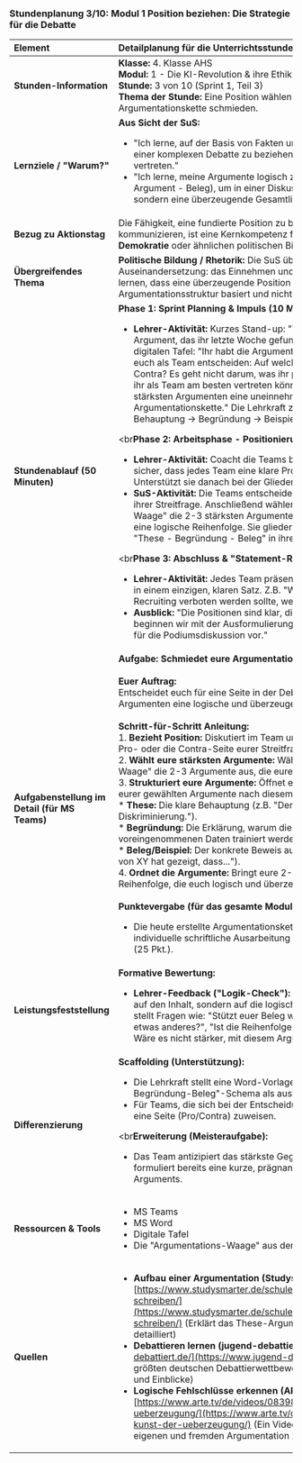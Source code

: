 ### **Stundenplanung 3/10: Modul 1 Position beziehen: Die Strategie für die Debatte**

| **Element** | **Detailplanung für die Unterrichtsstunde** |
| :--- | :--- |
| **Stunden-Information** | **Klasse:** 4. Klasse AHS<br>**Modul:** 1 - Die KI-Revolution & ihre Ethik<br>**Stunde:** 3 von 10 (Sprint 1, Teil 3)<br>**Thema der Stunde:** Eine Position wählen und eine überzeugende Argumentationskette schmieden. |
| **Lernziele / "Warum?"** | **Aus Sicht der SuS:**<br><ul><li>"Ich lerne, auf der Basis von Fakten und Argumenten eine klare Position in einer komplexen Debatte zu beziehen und diese als Team gemeinsam zu vertreten."</li><li>"Ich lerne, meine Argumente logisch zu einer Kette zu verbinden (These - Argument - Beleg), um in einer Diskussion nicht nur einzelne Punkte, sondern eine überzeugende Gesamtlinie zu präsentieren."</li></ul> |
| **Bezug zu Aktionstag** | Die Fähigkeit, eine fundierte Position zu beziehen und diese klar zu kommunizieren, ist eine Kernkompetenz für jede aktive Teilnahme am **Tag der Demokratie** oder ähnlichen politischen Bildungsformaten. |
| **Übergreifendes Thema** | **Politische Bildung / Rhetorik:** Die SuS üben die Grundform der politischen Auseinandersetzung: das Einnehmen und Verteidigen eines Standpunktes. Sie lernen, dass eine überzeugende Position auf einer kohärenten Argumentationsstruktur basiert und nicht nur auf einer lauten Meinung. |
| **Stundenablauf (50 Minuten)** | **Phase 1: Sprint Planning & Impuls (10 Min.)**<br><ul><li>**Lehrer-Aktivität:** Kurzes Stand-up: "Was war das überraschendste Argument, das ihr letzte Woche gefunden habt?". Impulsvortrag an der digitalen Tafel: "Ihr habt die Argumente auf der Waage. Jetzt müsst ihr euch als Team entscheiden: Auf welche Seite stellt ihr euch? Pro oder Contra? Es geht nicht darum, was ihr privat glaubt, sondern welche Seite ihr als Team am besten vertreten könnt. Danach bauen wir aus euren stärksten Argumenten eine uneinnehmbare Festung: eine Argumentationskette." Die Lehrkraft zeigt den klassischen Aufbau: Behauptung -> Begründung -> Beispiel/Beleg.</li></ul><br**Phase 2: Arbeitsphase - Positionierung und Gliederung (30 Min.)**<br><ul><li>**Lehrer-Aktivität:** Coacht die Teams bei ihrer Entscheidungsfindung. Stellt sicher, dass jedes Team eine klare Pro- oder Contra-Position einnimmt. Unterstützt sie danach bei der Gliederung ihrer Argumentationskette.</li><li>**SuS-Aktivität:** Die Teams entscheiden sich für die Pro- oder Contra-Seite ihrer Streitfrage. Anschließend wählen sie aus ihrer "Argumentations-Waage" die 2-3 stärksten Argumente für ihre Seite aus und bringen sie in eine logische Reihenfolge. Sie gliedern jedes Argument nach dem Schema "These - Begründung - Beleg" in ihrem Word-Dokument.</li></ul><br**Phase 3: Abschluss & "Statement-Runde" (10 Min.)**<br><ul><li>**Lehrer-Aktivität:** Jedes Team präsentiert nur seine finale Position (These) in einem einzigen, klaren Satz. Z.B. "Wir sind der Meinung, dass KI im Recruiting verboten werden sollte, weil..."</li><li>**Ausblick:** "Die Positionen sind klar, die Argumente stehen. Nächste Woche beginnen wir mit der Ausformulierung eurer Reden und bereiten die Rollen für die Podiumsdiskussion vor."</li></ul> |
| **Aufgabenstellung im Detail (für MS Teams)** | **Aufgabe: Schmiedet eure Argumentationskette!**<br><br>**Euer Auftrag:**<br>Entscheidet euch für eine Seite in der Debatte und baut aus euren besten Argumenten eine logische und überzeugende Argumentationskette.<br><br>**Schritt-für-Schritt Anleitung:**<br>1.  **Bezieht Position:** Diskutiert im Team und entscheidet euch: Vertretet ihr die Pro- oder die Contra-Seite eurer Streitfrage? Haltet diese Entscheidung fest.<br>2.  **Wählt eure stärksten Argumente:** Wählt aus eurer "Argumentations-Waage" die 2-3 Argumente aus, die eure Position am besten stützen.<br>3.  **Strukturiert eure Argumente:** Öffnet euer Word-Dokument. Gliedert jedes eurer gewählten Argumente nach diesem Schema:<br>    *   **These:** Die klare Behauptung (z.B. "Der Einsatz von KI führt zu Diskriminierung.").<br>    *   **Begründung:** Die Erklärung, warum die These stimmt (z.B. "...weil KIs oft mit voreingenommenen Daten trainiert werden.").<br>    *   **Beleg/Beispiel:** Der konkrete Beweis aus euren Quellen (z.B. "Eine Studie von XY hat gezeigt, dass...").<br>4.  **Ordnet die Argumente:** Bringt eure 2-3 strukturierten Argumente in eine Reihenfolge, die euch logisch und überzeugend erscheint.<br><br>**Punktevergabe (für das gesamte Modul):**<br><ul><li>Die heute erstellte Argumentationskette ist die direkte Grundlage für die individuelle schriftliche Ausarbeitung (10 Pkt.) und die Podiumsdiskussion (25 Pkt.).</li></ul> |
| **Leistungsfeststellung** | **Formative Bewertung:**<br><ul><li>**Lehrer-Feedback ("Logik-Check"):** Die Lehrkraft coacht die Teams nicht auf den Inhalt, sondern auf die logische Struktur ihrer Argumentation. Sie stellt Fragen wie: "Stützt euer Beleg wirklich eure These? Oder belegt er etwas anderes?", "Ist die Reihenfolge eurer Argumente überzeugend? Wäre es nicht stärker, mit diesem Argument anzufangen?".</li></ul> |
| **Differenzierung** | **Scaffolding (Unterstützung):**<br><ul><li>Die Lehrkraft stellt eine Word-Vorlage zur Verfügung, die das "These-Begründung-Beleg"-Schema als ausfüllbare Tabelle darstellt.</li><li>Für Teams, die sich bei der Entscheidung schwer tun, kann die Lehrkraft eine Seite (Pro/Contra) zuweisen.</li></ul><br**Erweiterung (Meisteraufgabe):**<br><ul><li>Das Team antizipiert das stärkste Gegenargument der Gegenseite und formuliert bereits eine kurze, prägnante Widerlegung (Entkräftung) dieses Arguments.</li></ul> |
| **Ressourcen & Tools** | <ul><li>MS Teams</li><li>MS Word</li><li>Digitale Tafel</li><li>Die "Argumentations-Waage" aus der Vorstunde</li></ul> |
| **Quellen**| <ul><li>**Aufbau einer Argumentation (Studysmarter):** [https://www.studysmarter.de/schule/deutsch/textanalyse/argumentation-schreiben/](https://www.studysmarter.de/schule/deutsch/textanalyse/argumentation-schreiben/) (Erklärt das These-Argument-Beispiel-Schema sehr detailliert)</li><li>**Debattieren lernen (jugend-debattiert.de):** [https://www.jugend-debattiert.de/](https://www.jugend-debattiert.de/) (Die offizielle Seite des größten deutschen Debattierwettbewerbs bietet professionelle Materialien und Einblicke)</li><li>**Logische Fehlschlüsse erkennen (ARTE):** [https://www.arte.tv/de/videos/083984-013-A/die-kunst-der-ueberzeugung/](https://www.arte.tv/de/videos/083984-013-A/die-kunst-der-ueberzeugung/) (Ein Video, das hilft, logische Fehler in der eigenen und fremden Argumentation zu erkennen)</li></ul> |

